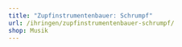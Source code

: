 ```yaml
---
title: "Zupfinstrumentenbauer: Schrumpf"
url: /ihringen/zupfinstrumentenbauer-schrumpf/
shop: Musik
---
```

